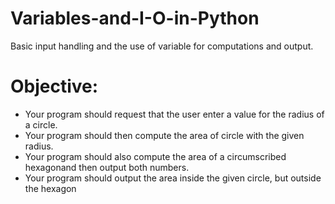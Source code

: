 # Variables-and-I-O-in-Python
Basic input handling and the use of variable for computations and output. 


# Objective: 
- Your program should request that the user enter a value for the radius of a circle.
- Your program should then compute the area of circle with the given radius. 
- Your program should also compute the area of a circumscribed hexagonand then output both numbers.
- Your program should output the area inside the given circle, but outside the hexagon
